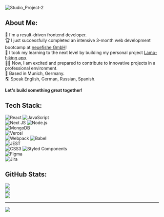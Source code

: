 ![Studio_Project-2](https://user-images.githubusercontent.com/123622878/234026269-b29e4a9f-7745-4303-b994-dbd2bb60078d.jpeg)

## About Me:
🚀  I'm a result-driven frontend developer.<br>🏆 I just successfully completed an intensive 3-month web development bootcamp at [neuefishe GmbH](https://www.neuefische.de/en)! <br>🥳 I took my learning to the next level by building my personal project [Lamo-hiking app](https://github.com/Dariastep/Lamo-hiking-app-capstone-project).<br>👩‍💻 Now, I am excited and prepared to contribute to innovative projects in a professional environment. <br>🥨 Based in Munich, Germany.<br>🌎 Speak English, German, Russian, Spanish.<br> 

**Let's build something great together!**

## Tech Stack:
![React](https://img.shields.io/badge/react-%2320232a.svg?style=flat&logo=react&logoColor=%2361DAFB)
![JavaScript](https://img.shields.io/badge/javascript-%23323330.svg?style=flat&logo=javascript&logoColor=%23F7DF1E) <br>
![Next JS](https://img.shields.io/badge/Next-black?style=flat&logo=next.js&logoColor=white) ![Node.js](https://img.shields.io/badge/Node%20js-339933?style=flat&logo=nodedotjs&logoColor=white) <br>
![MongoDB](https://img.shields.io/badge/MongoDB-%234ea94b.svg?style=flat&logo=mongodb&logoColor=white) <br>
![Vercel](https://img.shields.io/badge/vercel-%23000000.svg?style=flat&logo=vercel&logoColor=white) <br>
![Webpack](https://img.shields.io/badge/webpack-%238DD6F9.svg?style=flat&logo=webpack&logoColor=black) 
![Babel](https://img.shields.io/badge/Babel-F9DC3e?style=flat&logo=babel&logoColor=black) <br>
![JEST](https://img.shields.io/badge/Jest-C21325?style=flat&logo=jest&logoColor=white) <br>
![CSS3](https://img.shields.io/badge/css3-%231572B6.svg?style=flat&logo=css3&logoColor=white) ![Styled Components](https://img.shields.io/badge/styled--components-DB7093?style=flat&logo=styled-components&logoColor=white)  <br> ![Figma](https://img.shields.io/badge/figma-%23F24E1E.svg?style=flat&logo=figma&logoColor=white)  <br>  ![Jira](https://img.shields.io/badge/jira-%230A0FFF.svg?style=flat&logo=jira&logoColor=white)

## GitHub Stats:
![](https://github-readme-stats.vercel.app/api?username=dariastep&theme=vue&hide_border=false&include_all_commits=false&count_private=false)<br/>
![](https://github-readme-streak-stats.herokuapp.com/?user=dariastep&theme=vue&hide_border=false)<br/>
![](https://github-readme-stats.vercel.app/api/top-langs/?username=dariastep&theme=vue&hide_border=false&include_all_commits=false&count_private=false&layout=compact)

---
[![](https://visitcount.itsvg.in/api?id=dariastep&icon=1&color=1)](https://visitcount.itsvg.in)

